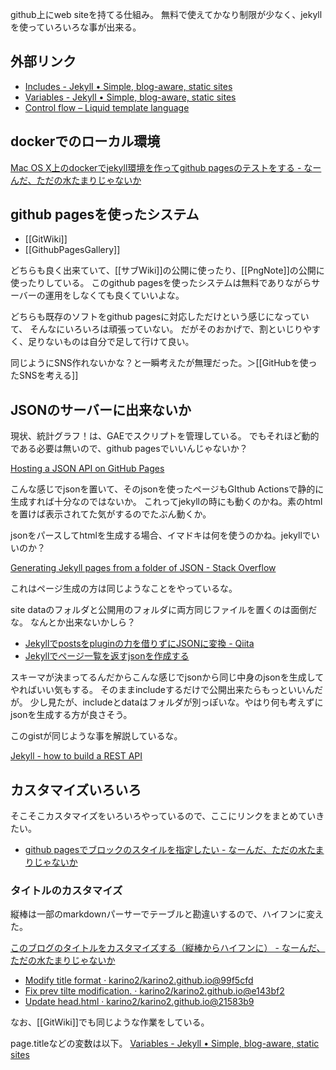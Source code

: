 github上にweb siteを持てる仕組み。
無料で使えてかなり制限が少なく、jekyllを使っていろいろな事が出来る。

## 外部リンク

- [Includes - Jekyll • Simple, blog-aware, static sites](https://jekyllrb.com/docs/includes/)
- [Variables - Jekyll • Simple, blog-aware, static sites](https://jekyllrb.com/docs/variables/)
- [Control flow – Liquid template language](https://shopify.github.io/liquid/tags/control-flow/)

## dockerでのローカル環境

[Mac OS X上のdockerでjekyll環境を作ってgithub pagesのテストをする - なーんだ、ただの水たまりじゃないか](https://karino2.github.io/2021/01/17/jekyll_on_mac.html)

## github pagesを使ったシステム

  - [[GitWiki]]
  - [[GithubPagesGallery]]

どちらも良く出来ていて、[[サブWiki]]の公開に使ったり、[[PngNote]]の公開に使ったりしている。
このgithub pagesを使ったシステムは無料でありながらサーバーの運用をしなくても良くていいよな。

どちらも既存のソフトをgithub pagesに対応しただけという感じになっていて、
そんなにいろいろは頑張っていない。
だがそのおかげで、割といじりやすく、足りないものは自分で足して行けて良い。

同じようにSNS作れないかな？と一瞬考えたが無理だった。＞[[GitHubを使ったSNSを考える]]

## JSONのサーバーに出来ないか

現状、統計グラフ！は、GAEでスクリプトを管理している。
でもそれほど動的である必要は無いので、github pagesでいいんじゃないか？

[Hosting a JSON API on GitHub Pages](https://victorscholz.medium.com/hosting-a-json-api-on-github-pages-47b402f72603)

こんな感じでjsonを置いて、そのjsonを使ったページもGIthub Actionsで静的に生成すれば十分なのではないか。
これってjekyllの時にも動くのかね。素のhtmlを置けば表示されてた気がするのでたぶん動くか。

jsonをパースしてhtmlを生成する場合、イマドキは何を使うのかね。jekyllでいいのか？

[Generating Jekyll pages from a folder of JSON - Stack Overflow](https://stackoverflow.com/questions/65446947/generating-jekyll-pages-from-a-folder-of-json)

これはページ生成の方は同じようなことをやっているな。

site dataのフォルダと公開用のフォルダに両方同じファイルを置くのは面倒だな。
なんとか出来ないかしら？

- [Jekyllでpostsをpluginの力を借りずにJSONに変換 - Qiita](https://qiita.com/kenfdev/items/96e6f7914ca6b143bd72)
- [Jekyllでページ一覧を返すjsonを作成する](https://fukata.dev/2021/02/02/pages-json-on-jekyll.html)

スキーマが決まってるんだからこんな感じでjsonから同じ中身のjsonを生成してやればいい気もする。
そのままincludeするだけで公開出来たらもっといいんだが。
少し見たが、includeとdataはフォルダが別っぽいな。やはり何も考えずにjsonを生成する方が良さそう。

このgistが同じような事を解説しているな。

[Jekyll - how to build a REST API](https://gist.github.com/MichaelCurrin/f8d908596276bdbb2044f04c352cb7c7)

## カスタマイズいろいろ

そこそこカスタマイズをいろいろやっているので、ここにリンクをまとめていきたい。

- [github pagesでブロックのスタイルを指定したい - なーんだ、ただの水たまりじゃないか](https://karino2.github.io/2021/01/17/block_style_on_githubpages.html)


### タイトルのカスタマイズ

縦棒は一部のmarkdownパーサーでテーブルと勘違いするので、ハイフンに変えた。

[このブログのタイトルをカスタマイズする（縦棒からハイフンに） - なーんだ、ただの水たまりじゃないか](https://karino2.github.io/2021/10/31/customize_blog_title.html)

- [Modify title format · karino2/karino2.github.io@99f5cfd](https://github.com/karino2/karino2.github.io/commit/99f5cfd69f7b56ee1a27b835095c63c88b877d32)
- [Fix prev tilte modification. · karino2/karino2.github.io@e143bf2](https://github.com/karino2/karino2.github.io/commit/e143bf207dd27daddf8d0b4f5309876ce3bf8a2b)
- [Update head.html · karino2/karino2.github.io@21583b9](https://github.com/karino2/karino2.github.io/commit/21583b9bac95f588b2afe7d2251cafb49b5fe658)

なお、[[GitWiki]]でも同じような作業をしている。

page.titleなどの変数は以下。 [Variables - Jekyll • Simple, blog-aware, static sites](https://jekyllrb.com/docs/variables/)